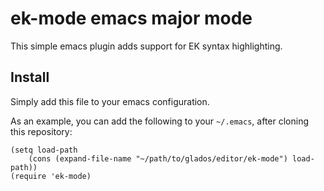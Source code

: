 # ek-mode emacs major mode

This simple emacs plugin adds support for EK syntax highlighting.

## Install

Simply add this file to your emacs configuration.

As an example, you can add the following to your `~/.emacs`, after cloning this repository:
```elisp
(setq load-path
    (cons (expand-file-name "~/path/to/glados/editor/ek-mode") load-path))
(require 'ek-mode)
```
